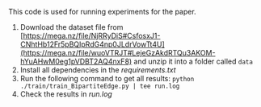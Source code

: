 This code is used for running experiments for the paper. 
1. Download the dataset file from [https://mega.nz/file/NjRRyDiS#CsfosxJ1-CNhtHb12Fr5pBQIpRdG4np0JLdrVowTt4U](https://mega.nz/file/wuoVTRJT#LejeGzAkdRTQu3AKOM-hYuAHwM0eg1pVDBT2AQ4nxF8) and unzip it into a folder called `data`
2. Install all dependencies in the _requirements.txt_
3. Run the following command to get all results: `python ./train/train_BipartiteEdge.py | tee run.log`
4. Check the results in _run.log_
